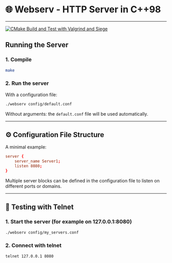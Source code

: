 # 🌐 Webserv - HTTP Server in C++98
---
[![CMake Build and Test with Valgrind and Siege](https://github.com/Moutigll/webserv/actions/workflows/c-cpp.yml/badge.svg)](https://github.com/Moutigll/webserv/actions/workflows/c-cpp.yml)
## Running the Server

### 1. Compile

```bash
make
```

### 2. Run the server

With a configuration file:

```bash
./webserv config/default.conf
```

Without arguments: the `default.conf` file will be used automatically.

---

## ⚙️ Configuration File Structure

A minimal example:

```conf
server {
    server_name Server1;
    listen 8080;
}
```

Multiple server blocks can be defined in the configuration file to listen on different ports or domains.

---

## 🧪 Testing with Telnet

### 1. Start the server (for example on 127.0.0.1:8080)

```bash
./webserv config/my_servers.conf
```

### 2. Connect with telnet

```bash
telnet 127.0.0.1 8080
```
